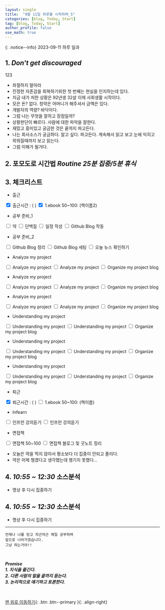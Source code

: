 ```yaml
---
layout: single
title:  "9월 11일 하루를 시작하며_5"
categories: [blog, Today, Start]
tag: [blog, Today, Start]
author_profile: false
use_math: true
---
```


<script>
window.onload = function(){
    updateCheckboxStatus();

    var checkboxes = document.querySelectorAll('input[type="checkbox"]');
    checkboxes.forEach(function(checkbox) {
        checkbox.addEventListener('change', updateCheckboxStatus);
    });
}

function updateCheckboxStatus() {
    var totalBoxes = document.querySelectorAll('input[type="checkbox"]').length;
    var checkedBoxes = document.querySelectorAll('input[type="checkbox"]:checked').length;
    document.getElementById("checkbox-status").innerHTML = `Checked: ${checkedBoxes} / Total: ${totalBoxes}`;
}
</script>

{: .notice--info}
2023-09-11 하루 일과

<!-- <div id="checkbox-status"></div> -->

## 1. ***Don't get discouraged*** 
123
- 좌절하지 말아라
- 진정한 자존감을 회복하기위한 첫 번째는 현실을 인지하는데 있다.
- 지금 내가 처한 상황은 92년생 32살 이제 사회생활 시작이다.
- 모은 돈? 없다. 청약은 어머니가 해주셔서 금액은 있다.
- 개발자의 역량? 바닥이다.
- 그럼 나는 무엇을 잘하고 장점일까?
- 상황판단이 빠르다. 사람에 대한 파악을 잘한다.
- 재밌고 흥미있고 궁금한 것은 끝까지 파고든다.
- 나는 회사소스가 궁금하다. 알고 싶다. 파고든다. 계속해서 읽고 보고 눈에 익히고 외워질때까지 보고 읽는다.
- 그럼 이해가 될거다.


## 2. 포모도로 시간법 ***Routine 25분 집중/5분 휴식***

## 3. 체크리스트

<div id="checkbox-status"></div>

- 출근
<div class="checkbox-inline">
    <label><input type="checkbox" checked> 출근시간 : ( )</label>
    <label><input type="checkbox" checked> 1.ebook 50~100: (책이름2)</label>
</div>    

- 공부 준비_1
<div class="checkbox-inline">
    <label><input type="checkbox"> 약</label>
    <label><input type="checkbox"> 단백질</label>
    <label><input type="checkbox"> 일정 작성</label>
    <label><input type="checkbox"> Github Blog 작동</label>
</div>

- 공부 준비_2
<div class="checkbox-inline">
    <label><input type="checkbox"> Github Blog 정리</label>
    <label><input type="checkbox"> Github Blog 세팅</label>
    <label><input type="checkbox"> 오늘 뉴스 확인하기</label>
</div>

- Analyze my project
<div class="checkbox-inline">
    <label><input type="checkbox"> Analyze my project</label>
    <label><input type="checkbox"> Analyze my project</label>
    <label><input type="checkbox"> Organize my project blog</label>
</div>

- Analyze my project
<div class="checkbox-inline">
    <label><input type="checkbox"> Analyze my project</label>
    <label><input type="checkbox"> Analyze my project</label>
    <label><input type="checkbox"> Organize my project blog</label>
</div>

- Analyze my project
<div class="checkbox-inline">
    <label><input type="checkbox"> Analyze my project</label>
    <label><input type="checkbox"> Analyze my project</label>
    <label><input type="checkbox"> Organize my project blog</label>
</div>

- Understanding my project
<div class="checkbox-inline">
    <label><input type="checkbox"> Understanding my project</label>
    <label><input type="checkbox"> Understanding my project</label>
    <label><input type="checkbox"> Organize my project blog</label>
</div>

- Understanding my project
<div class="checkbox-inline">
    <label><input type="checkbox"> Understanding my project</label>
    <label><input type="checkbox"> Understanding my project</label>
    <label><input type="checkbox"> Organize my project blog</label>
</div>

- Understanding my project
<div class="checkbox-inline">
    <label><input type="checkbox"> Understanding my project</label>
    <label><input type="checkbox"> Understanding my project</label>
    <label><input type="checkbox"> Organize my project blog</label>
</div>

- 퇴근
<div class="checkbox-inline">
    <label><input type="checkbox" checked> 퇴근시간 : ( )</label>
    <label><input type="checkbox"> 1.ebook 50~100: (책이름)</label>
</div>    

- Infearn
<div class="checkbox-inline">
    <label><input type="checkbox"> 인프런 강의듣기</label>
    <label><input type="checkbox"> 인프런 강의듣기</label>
</div>

- 면접책
<div class="checkbox-inline">
    <label><input type="checkbox"> 면접책 50~100</label>
    <label><input type="checkbox"> 면접책 블로그 및 굿노트 정리</label>
</div>

- 오늘은 약을 먹지 않아서 평소보다 더 집중이 안되고 졸리다.
- 약은 어제 챙겼다고 생각했는데 챙기지 못했다...

<!-- <br> -->

## 4. ***10:55 ~ 12:30*** 소스분석

- 명상 후 다시 집중하기

## 4. ***10:55 ~ 12:30*** 소스분석

- 명상 후 다시 집중하기


***

    언제나 나를 믿고 차근차근 매일 공부하며
    앞으로 나아가겠습니다.
    그냥 하는거야!!

<br>

***Promise <br> 1. 지식을 즐긴다. <br>2. 다른 사람의 말을 끝까지 듣는다. <br>3. 논리적으로 얘기하고 토론한다.***

<br>

[맨 위로 이동하기](#){: .btn .btn--primary }{: .align-right}
